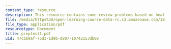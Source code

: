 ```yaml
---
content_type: resource
description: This resource contains some review problems based on heat.
file: /media/https%3A/open-learning-course-data-rc.s3.amazonaws.com/18-303-linear-partial-differential-equations-fall-2006/47cbb9af75d31d9bd80710742153db00_preptest1.pdf
file_type: application/pdf
resourcetype: Document
title: preptest1.pdf
uid: 47cbb9af-75d3-1d9b-d807-10742153db00
---
```

